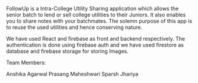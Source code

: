 FollowUp is  a Intra-College Utility Sharing application which allows the senior batch to lend or sell college utilities to their Juniors. It also enables you to share notes with your batchmates. 
The solemn purpose of this app is to reuse the used utilities and hence conserving nature.

We have used React and firebase as front and backend respectively. The authentication is done using firebase auth and we have used firestore as database and firebase storage for storing Images.

Team Members:

Anshika Agarwal 
Prasang Maheshwari
Sparsh Jhariya

